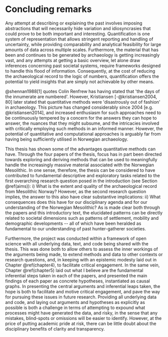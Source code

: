 # Concluding remarks

Any attempt at describing or explaining the past involves imposing abstractions that will necessarily hide variation and idiosyncrasies that could prove to be both important and interesting. Quantification is one system of representation that allows stringent reporting and handling of uncertainty, while providing comparability and analytical feasibility for large amounts of data across multiple scales. Furthermore, the material that has been and continues to be generated by archaeology is getting increasingly vast, and any attempts at getting a basic overview, let alone draw inferences concerning past societal systems, require frameworks designed to handle this flood of information. Consequently, at the cost of reducing the archaeological record to the logic of numbers, quantification offers the potential to yield insights that are simply not achievable by other means. 

@shennan1988[1] quotes Colin Renfrew has having stated that \'the days of the innumerate are numbered\'. However, Kristiansen [-@kristiansen2004, 80] later stated that quantitative methods were \'disastrously out of fashion\' in archaeology. This picture has changed considerably since 2004 [e.g. @kristiansen2014], and increased enthusiasm for such approaches need to be continuously tempered by a concern for the answers they can hope to answer, the nuances that they might subsume, and the intricacies involved with critically employing such methods in an informed manner. However, the potential of quantitative and computational approaches is arguably far from having being sufficiently utilised in Norwegian archaeology. 

This thesis has shown some of the advantages quantitative methods can have. Through the four papers of the thesis, focus has in part been directed towards exploring and deriving methods that can be used to meaningfully handle the increasingly massive material associated with the Norwegian Mesolithic. In one sense, therefore, the thesis can be considered to have contributed to fundamental descriptive and exploratory tasks related to the first overarching research question posed in the introduction (see Section \@ref(aims)): i) What is the extent and quality of the archaeological record from Mesolithic Norway? However, as the second research question implies, the answer to this also have clear substantive implications: ii) What consequences does this have for our disciplinary agenda and for our understanding of the Norwegian Mesolithic? As is made clear both through the papers and this introductory text, the elucidated patterns can be directly related to societal dimensions such as patterns of settlement, mobility and demographic developments -- all of which have been heralded as fundamental to our understanding of past hunter-gatherer societies.

Furthermore, the project was conducted within a framework of open science with all underlying data, text, and code being shared with the thesis. This was done both to allow others to assess the inner workings of the arguments being made, to extend methods and data to other contexts or research questions, and, in keeping with an epistemic modesty laid out in Chapter \@ref(chapter4), to facilitate critical engagement. In the same vein, Chapter \@ref(chapter5) laid out what I believe are the fundamental inferential steps taken in each of the papers, and presented the main findings of each paper as concrete hypotheses, instantiated as causal graphs. In presenting the central arguments and inferential leaps taken, the hope is both to facilitate and motive critical engagement, and pave the way for pursuing these issues in future research. Providing all underlying data and code, and laying out arguments and hypotheses as explicitly as possible is both a challenge in terms of attempting to expound what processes might have generated the data, and risky, in the sense that any mistakes, blind-spots or omissions will be easier to identify. However, at the price of putting academic pride at risk, there can be little doubt about the disciplinary benefits of clarity and transparency. 

<!-- The first two papers of the thesis were concerned with assessing, proposing and making available for use a new method for the shoreline dating of coastal Stone Age sites in the region, which was released as an R package free for anyone to employ. Chronological information is fundamental to archaeology, and so any method that can be drawn on to improve our control of when past events occurred is invaluable to the discipline. Furthermore, shoreline dating is especially important for Norwegian Mesolithic research given the generally poor preservation of organic material suitable for radiocarbon dating, and the vast amount of surveyed sites where other forms of temporal data is altogether limited or unavailable. However, as was made clear in the papers and this introductory text, the proposed method would benefit from a comprehensive suite of further exploration and independent testing of its applicability. Independent testing will be important for assessing the reliability of the method, while an extensions to other areas, inclusion of more data or other variables that might be relevant to the site-sea relationship could all reveal nuances that has implications for how the method could be adjusted for different contexts. Furthermore, given as the method is dependent on how people have utilised the coast, its applicability is directly related to a range of behavioural and societal dimensions. Elucidating such nuances therefore also stand to to improve our understanding of past coastal adaptation.  -->

<!-- As the code used for employing the proposed method for shoreline dating and that used for its original development is made freely available, the approach can readily be extended to any area where geological control of past shoreline displacement is available. This will most immediately be relevant for other areas of Fennoscandia where shoreline dating has previously been applied, including large swathes of the coast of Norway [e.g. @bjerck2008], Finland [e.g. @tallavaara2020] and Sweden [e.g. @nordqvist2000, 110--120]. However, the general principle of dating sites based on their distance to shifting shorelines could prove useful in many areas of the world, including other regions with a continuous shoreline regression such as parts of North America [@wren2020]. Extending the general principle to areas subjected to sea-level rise could also prove fruitful, as, at the very least, when a site location was inundated can be assumed to represent the latest possible use of the site and can thus provide a *terminus ante quem* date. -->

<!-- The third paper of the thesis was concerned with exploring the composition of lithic assemblages using multivariate statistics to structure and help consistently scale an analysis of a larger number of lithic assemblages -- 55 in total, each of which consists of hundreds to several thousand artefacts. Apart from demonstrating some of the potential of using exploratory statistics in this manner, which has been done to a limited extent in Norwegian Mesolithic research, the analysis also identified some patterns that were given a direct substantive interpretation. These were that the proportion of secondarily worked lithics and the density of lithics in the assemblages reflects general characteristics of the mobility patterns associated with the deposition of the material.  However, as the framework was adapted from settings outside the Fennoscandian Mesolithic [see @clark2017], its applicability in the region will require further      -->

<!-- The fourth and final paper of the thesis -->


<!-- The first two papers cntributed an assessment and development of a new method for shoreline dating coastal Stone Age sites in the region. The third paper employed exploratory multivariate statistics to assess a larger number of lithic inventories, each consisting of hundreds of artefacts, and explored variation in their composition over time. Finally, the method for shoreline dating was used to date a large number of sites within the study region and compared the derived summed probability of these dates to that of the summed probability of radiocarbon dates from within the same region.  -->
